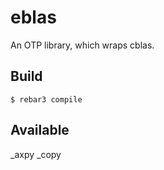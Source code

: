 eblas
=====

An OTP library, which wraps cblas.

Build
-----

    $ rebar3 compile

Available
----

_axpy _copy

